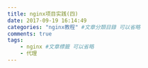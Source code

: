 ```yaml
---
title: nginx项目实践(四)
date: 2017-09-19 16:14:49
categories: "nginx教程" #文章分類目錄 可以省略
comments: true
tags: 
    - nginx #文章標籤 可以省略
    - 代理
---
```



